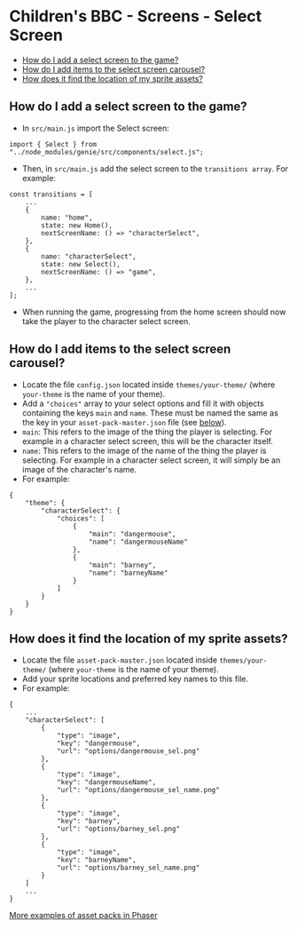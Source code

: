 # Children's BBC - Screens - Select Screen

* [How do I add a select screen to the game?](#how-do-i-add-a-select-screen-to-the-game)
* [How do I add items to the select screen carousel?](#how-do-i-add-items-to-the-select-screen-carousel)
* [How does it find the location of my sprite assets?](#how-does-it-find-the-location-of-my-sprite-assets)

## How do I add a select screen to the game?
- In `src/main.js` import the Select screen:
```
import { Select } from "../node_modules/genie/src/components/select.js";
```

- Then, in `src/main.js` add the select screen to the `transitions array`.
  For example:
```
const transitions = [
    ...
    {
        name: "home",
        state: new Home(),
        nextScreenName: () => "characterSelect",
    },
    {
        name: "characterSelect",
        state: new Select(),
        nextScreenName: () => "game",
    },
    ...
];
```
- When running the game, progressing from the home screen should now take the player to the character select screen.


## How do I add items to the select screen carousel?
- Locate the file `config.json` located inside `themes/your-theme/` (where `your-theme` is the name of your theme).
- Add a `"choices"` array to your select options and fill it with objects containing the keys `main` and `name`. These must be named the same as the key in your `asset-pack-master.json` file (see [below](#how-does-it-find-the-location-of-my-sprite-assets)).
- `main`: This refers to the image of the thing the player is selecting. For example in a character select screen, this will be the character itself.
- `name`: This refers to the image of the name of the thing the player is selecting. For example in a character select screen, it will simply be an image of the character's name.
- For example:
```
{
    "theme": {
        "characterSelect": {
            "choices": [
                {
                    "main": "dangermouse",
                    "name": "dangermouseName"
                },
                {
                    "main": "barney",
                    "name": "barneyName"
                }
            ]
        }
    }
}
```

## How does it find the location of my sprite assets?

- Locate the file `asset-pack-master.json` located inside `themes/your-theme/` (where `your-theme` is the name of your theme).
- Add your sprite locations and preferred key names to this file.
- For example:
```
{
    ...
    "characterSelect": [
        {
            "type": "image",
            "key": "dangermouse",
            "url": "options/dangermouse_sel.png"
        },
        {
            "type": "image",
            "key": "dangermouseName",
            "url": "options/dangermouse_sel_name.png"
        },
        {
            "type": "image",
            "key": "barney",
            "url": "options/barney_sel.png"
        },
        {
            "type": "image",
            "key": "barneyName",
            "url": "options/barney_sel_name.png"
        }
    ]
    ...
}
```
[More examples of asset packs in Phaser](https://github.com/photonstorm/phaser-examples/blob/master/examples/assets/asset-pack1.json)
